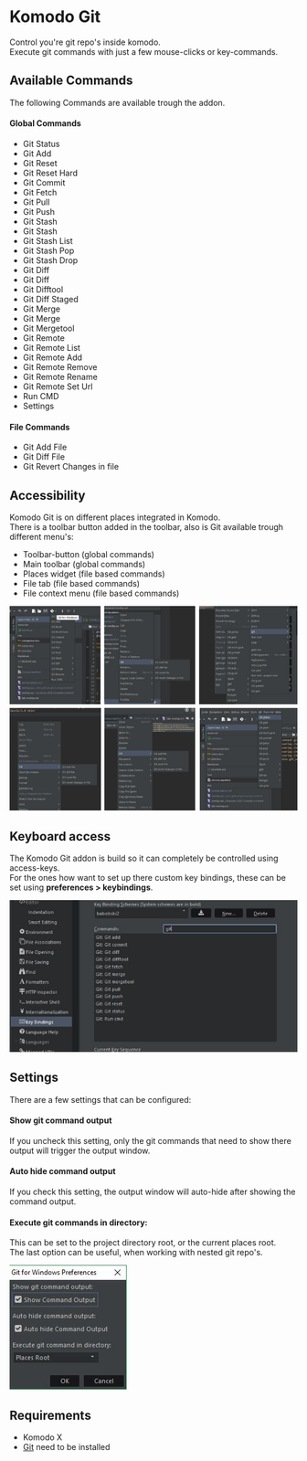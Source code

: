 # Komodo Git
Control you're git repo's inside komodo.  
Execute git commands with just a few mouse-clicks or key-commands.

## Available Commands
The following Commands are available trough the addon.

#### Global Commands
 * Git Status
 * Git Add
 * Git Reset
 * Git Reset Hard
 * Git Commit
 * Git Fetch
 * Git Pull
 * Git Push
 * Git Stash
  * Git Stash
  * Git Stash List
  * Git Stash Pop
  * Git Stash Drop
 * Git Diff
  * Git Diff
  * Git Difftool
  * Git Diff Staged
 * Git Merge
  * Git Merge
  * Git Mergetool
 * Git Remote
  * Git Remote List
  * Git Remote Add
  * Git Remote Remove
  * Git Remote Rename
  * Git Remote Set Url
 * Run CMD
 * Settings
 
#### File Commands
 * Git Add File
 * Git Diff File
 * Git Revert Changes in file
  

## Accessibility

Komodo Git is on different places integrated in Komodo.  
There is a toolbar button added in the toolbar, also is Git available trough different menu's:

 * Toolbar-button (global commands)
 * Main toolbar (global commands)
 * Places widget (file based commands)
 * File tab (file based commands)
 * File context menu (file based commands)

![Overlays](screenshot-overlays.jpg)

## Keyboard access
The Komodo Git addon is build so it can completely be controlled using access-keys.  
For the ones how want to set up there custom key bindings, these can be set using **preferences > keybindings**.

![Key-bindings](screenshot-key-bindings.jpg)

## Settings
There are a few settings that can be configured:

#### Show git command output
If you uncheck this setting, only the git commands that need to show there output will trigger the output window.

#### Auto hide command output
If you check this setting, the output window will auto-hide after showing the command output.

#### Execute git commands in directory:
This can be set to the project directory root, or the current places root.  
The last option can be useful, when working with nested git repo's.

![settings](screenshot-settings.jpg)

## Requirements
 - Komodo X
 - [Git](https://git-scm.com/) need to be installed
